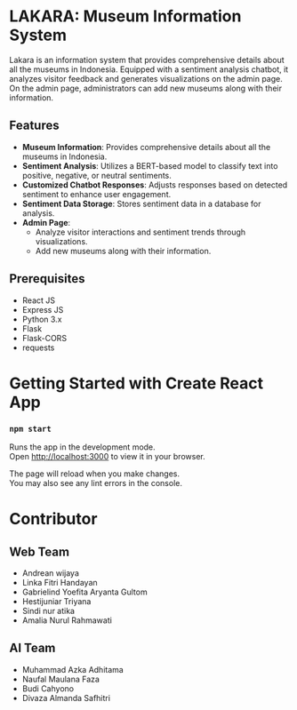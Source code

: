 # LAKARA: Museum Information System

Lakara is an information system that provides comprehensive details about all the museums in Indonesia. Equipped with a sentiment analysis chatbot, it analyzes visitor feedback and generates visualizations on the admin page. On the admin page, administrators can add new museums along with their information.

## Features

- **Museum Information**: Provides comprehensive details about all the museums in Indonesia.
- **Sentiment Analysis**: Utilizes a BERT-based model to classify text into positive, negative, or neutral sentiments.
- **Customized Chatbot Responses**: Adjusts responses based on detected sentiment to enhance user engagement.
- **Sentiment Data Storage**: Stores sentiment data in a database for analysis.
- **Admin Page**:
  - Analyze visitor interactions and sentiment trends through visualizations.
  - Add new museums along with their information.

## Prerequisites

- React JS
- Express JS
- Python 3.x
- Flask
- Flask-CORS
- requests


# Getting Started with Create React App
### `npm start`

Runs the app in the development mode.\
Open [http://localhost:3000](http://localhost:3000) to view it in your browser.

The page will reload when you make changes.\
You may also see any lint errors in the console.

# Contributor
## Web Team
- Andrean wijaya
- Linka Fitri Handayan
- Gabrielind Yoefita Aryanta Gultom
- Hestijuniar Triyana
- Sindi nur atika
- Amalia Nurul Rahmawati

## AI Team
- Muhammad Azka Adhitama
- Naufal Maulana Faza
- Budi Cahyono
- Divaza Almanda Safhitri
